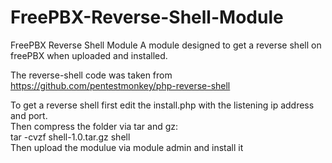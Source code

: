# FreePBX-Reverse-Shell-Module
FreePBX Reverse Shell Module
A module designed to get a reverse shell on freePBX when uploaded and installed.

The reverse-shell code was taken from https://github.com/pentestmonkey/php-reverse-shell

To get a reverse shell first edit the install.php with the listening ip address and port.\
Then compress the folder via tar and gz:\
tar -cvzf shell-1.0.tar.gz shell\
Then upload the modulue via module admin and install it
